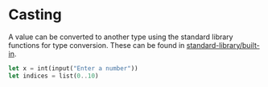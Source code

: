 # Casting

A value can be converted to another type using the standard library functions for type conversion. These can be found in [standard-library/built-in](../standard-library/built-in/).

```rust
let x = int(input("Enter a number"))
let indices = list(0..10)
```
